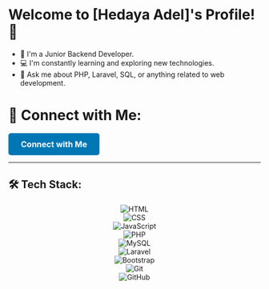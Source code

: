 # Welcome to [Hedaya Adel]'s Profile! 👋

- 🌱 I'm a Junior Backend Developer.
- 💻 I'm constantly learning and exploring new technologies.
- 💬 Ask me about PHP, Laravel, SQL, or anything related to web development.

# 🌟 Connect with Me:
<a href="https://www.linkedin.com/in/hedaya-adel-096735244?utm_source=share&utm_campaign=share_via&utm_content=profile&utm_medium=android_app" style="display: inline-block; background-color: #0077b5; color: white; padding: 12px 25px; text-decoration: none; border-radius: 5px; font-weight: bold; transition: background-color 0.3s ease; font-size: 16px;">Connect with Me</a>

---

## 🛠️ Tech Stack:
<div style="display: flex; flex-direction: column; align-items: center; margin-top: 20px;">
    <img src="https://img.shields.io/badge/HTML5-%23E34F26.svg?&style=flat&logo=html5&logoColor=white" alt="HTML" />
    <img src="https://img.shields.io/badge/CSS3-%231572B6.svg?&style=flat&logo=css3&logoColor=white" alt="CSS" />
    <img src="https://img.shields.io/badge/JavaScript-%23F7DF1E.svg?&style=flat&logo=javascript&logoColor=black" alt="JavaScript" />
    <img src="https://img.shields.io/badge/PHP-%23777BB4.svg?&style=flat&logo=php&logoColor=white" alt="PHP" />
    <img src="https://img.shields.io/badge/MySQL-%234479A1.svg?&style=flat&logo=mysql&logoColor=white" alt="MySQL" />
    <img src="https://img.shields.io/badge/Laravel-%23FF2D20.svg?&style=flat&logo=laravel&logoColor=white" alt="Laravel" />
    <img src="https://img.shields.io/badge/Bootstrap-%23563D7C.svg?&style=flat&logo=bootstrap&logoColor=white" alt="Bootstrap" />
    <img src="https://img.shields.io/badge/Git-%23F05033.svg?&style=flat&logo=git&logoColor=white" alt="Git" />
    <img src="https://img.shields.io/badge/GitHub-%23181717.svg?&style=flat&logo=github&logoColor=white" alt="GitHub" />
</div>

